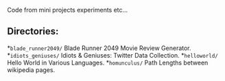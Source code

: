 Code from mini projects experiments etc...

## Directories:

*`blade_runner2049/` Blade Runner 2049 Movie Review Generator.
*`idiots_geniuses/` Idiots & Geniuses: Twitter Data Collection.
*`helloworld/` Hello World in Various Languages.
*`homunculus/` Path Lengths between wikipedia pages.